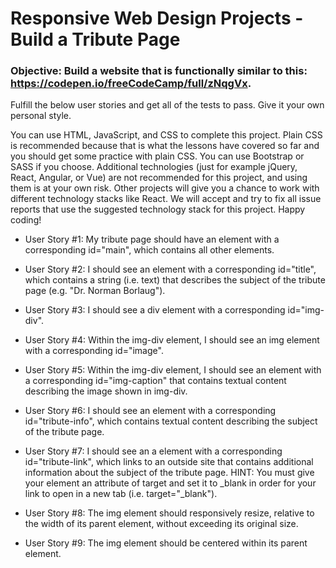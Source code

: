 # Responsive Web Design Projects - Build a Tribute Page

### Objective: Build a website that is functionally similar to this: https://codepen.io/freeCodeCamp/full/zNqgVx.

Fulfill the below user stories and get all of the tests to pass. Give it your own personal style.

You can use HTML, JavaScript, and CSS to complete this project. Plain CSS is recommended because that is what the lessons have covered so far and you should get some practice with plain CSS. You can use Bootstrap or SASS if you choose. Additional technologies (just for example jQuery, React, Angular, or Vue) are not recommended for this project, and using them is at your own risk. Other projects will give you a chance to work with different technology stacks like React. We will accept and try to fix all issue reports that use the suggested technology stack for this project. Happy coding!

- User Story #1: My tribute page should have an element with a corresponding id="main", which contains all other elements.

- User Story #2: I should see an element with a corresponding id="title", which contains a string (i.e. text) that describes the subject of the tribute page (e.g. "Dr. Norman Borlaug").

- User Story #3: I should see a div element with a corresponding id="img-div".

- User Story #4: Within the img-div element, I should see an img element with a corresponding id="image".

- User Story #5: Within the img-div element, I should see an element with a corresponding id="img-caption" that contains textual content describing the image shown in img-div.

- User Story #6: I should see an element with a corresponding id="tribute-info", which contains textual content describing the subject of the tribute page.

- User Story #7: I should see an a element with a corresponding id="tribute-link", which links to an outside site that contains additional information about the subject of the tribute page. HINT: You must give your element an attribute of target and set it to _blank in order for your link to open in a new tab (i.e. target="_blank").

- User Story #8: The img element should responsively resize, relative to the width of its parent element, without exceeding its original size.

- User Story #9: The img element should be centered within its parent element.